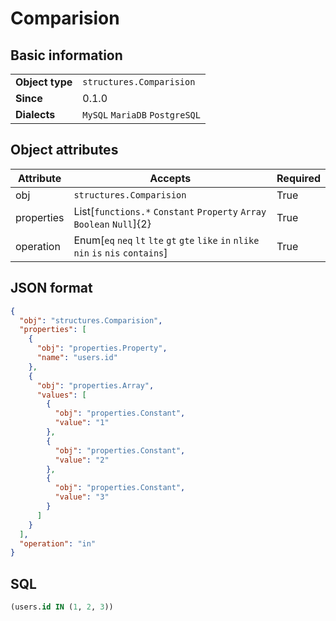 # Comparision

## Basic information

|                 |                                |
|-----------------|--------------------------------|
| **Object type** | `structures.Comparision`       |
| **Since**       | 0.1.0                          |
| **Dialects**    | `MySQL` `MariaDB` `PostgreSQL` |

## Object attributes

| Attribute       | Accepts                                                                                | Required |
|-----------------|----------------------------------------------------------------------------------------|----------|
| obj             | `structures.Comparision`                                                               | True     |
| properties      | List[`functions.*` `Constant` `Property` `Array` `Boolean` `Null`]{2}                  | True     |
| operation       | Enum[`eq` `neq` `lt` `lte` `gt` `gte` `like` `in` `nlike` `nin` `is` `nis` `contains`] | True     |

## JSON format

```json
{
  "obj": "structures.Comparision",
  "properties": [
    {
      "obj": "properties.Property",
      "name": "users.id"
    },
    {
      "obj": "properties.Array",
      "values": [
        {
          "obj": "properties.Constant",
          "value": "1"
        },
        {
          "obj": "properties.Constant",
          "value": "2"
        },
        {
          "obj": "properties.Constant",
          "value": "3"
        }
      ]
    }
  ],
  "operation": "in"
}
```

## SQL

```sql
(users.id IN (1, 2, 3))
```

